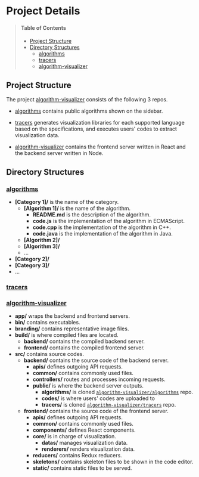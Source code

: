 # Project Details

> #### Table of Contents
> - [Project Structure](#project-structure)
> - [Directory Structures](#directory-structures)
>   - [algorithms](#algorithms)
>   - [tracers](#tracers)
>   - [algorithm-visualizer](#algorithm-visualizer)

## Project Structure

The project [algorithm-visualizer](https://github.com/algorithm-visualizer) consists of the following 3 repos.

- [algorithms](#algorithms) contains public algorithms shown on the sidebar.

- [tracers](#tracers) generates visualization libraries for each supported language based on the specifications, and executes users' codes to extract visualization data.

- [algorithm-visualizer](#algorithm-visualizer) contains the frontend server written in React and the backend server written in Node.

## Directory Structures

### [algorithms](https://github.com/algorithm-visualizer/algorithms)

- **[Category 1]/** is the name of the category.
    - **[Algorithm 1]/** is the name of the algorithm.
        - **README.md** is the description of the algorithm.
        - **code.js** is the implementation of the algorithm in ECMAScript.
        - **code.cpp** is the implementation of the algorithm in C++.
        - **code.java** is the implementation of the algorithm in Java.
    - **[Algorithm 2]/**
    - **[Algorithm 3]/**
    - ...
- **[Category 2]/**
- **[Category 3]/**
- ...

### [tracers](https://github.com/algorithm-visualizer/tracers)

### [algorithm-visualizer](https://github.com/algorithm-visualizer/algorithm-visualizer)

- **app/** wraps the backend and frontend servers.
- **bin/** contains executables.
- **branding/** contains representative image files.
- **build/** is where compiled files are located.
    - **backend/** contains the compiled backend server.
    - **frontend/** contains the compiled frontend server.
- **src/** contains source codes.
    - **backend/** contains the source code of the backend server.
        - **apis/** defines outgoing API requests.
        - **common/** contains commonly used files.
        - **controllers/** routes and processes incoming requests.
        - **public/** is where the backend server outputs.
            - **algorithms/** is cloned [`algorithm-visualizer/algorithms`](https://github.com/algorithm-visualizer/algorithms) repo.
            - **codes/** is where users' codes are uploaded to
            - **tracers/** is cloned [`algorithm-visualizer/tracers`](https://github.com/algorithm-visualizer/tracers) repo.
    - **frontend/** contains the source code of the frontend server.
        - **apis/** defines outgoing API requests.
        - **common/** contains commonly used files.
        - **components/** defines React components.
        - **core/** is in charge of visualization.
            - **datas/** manages visualization data.
            - **renderers/** renders visualization data.
        - **reducers/** contains Redux reducers.
        - **skeletons/** contains skeleton files to be shown in the code editor.
        - **static/** contains static files to be served.
